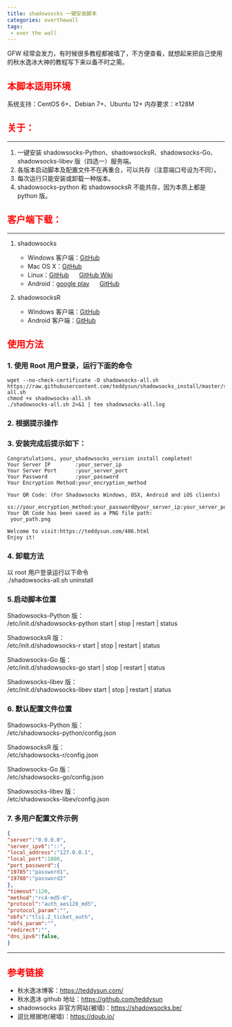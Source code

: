 ```yaml
---
title: shadowsocks 一键安装脚本
categories: overthewall
tags:
 - over the wall
---
```


GFW 经常会发力，有时候很多教程都被墙了，不方便查看，就想起来把自己使用的秋水逸冰大神的教程写下来以备不时之需。

<!-- more -->

## <font color="red">本脚本适用环境</font>

系统支持：CentOS 6+、Debian 7+、Ubuntu 12+
内存要求：≥128M

## <font color="red">关于：</font>

---

1. 一键安装 shadowsocks-Python、shadowsocksR、shadowsocks-Go、shadowsocks-libev 版（四选一）服务端。
2. 各版本启动脚本及配置文件不在再重合，可以共存（注意端口号设为不同）。
3. 每次运行只能安装或卸载一种版本。
4. shadowsocks-python 和 shadowsocksR 不能共存，因为本质上都是 python 版。

## <font color="red">客户端下载：</font>

---

1. shadowsocks

    - Windows 客户端：[GitHub](https://github.com/shadowsocks/shadowsocks-windows/releases)
    - Mac OS X：[GitHub](https://github.com/shadowsocks/ShadowsocksX-NG/releases)
    - Linux：[GitHub](https://github.com/shadowsocks/shadowsocks-qt5/releases) &nbsp;&nbsp;&nbsp;&nbsp;
      [GitHub Wiki](https://github.com/shadowsocks/shadowsocks-qt5/wiki/Installation)
    - Android：[google play](https://play.google.com/store/apps/details?id=com.github.shadowsocks) &nbsp;&nbsp;&nbsp;&nbsp;
      [GitHub](https://github.com/shadowsocks/shadowsocks-android/releases)

2. shadowsocksR
    - Windows 客户端：[GitHub](https://github.com/shadowsocksrr/shadowsocksr-csharp/releases)
    - Android 客户端：[GitHub](https://github.com/shadowsocksrr/shadowsocksr-android/releases)

## <font color="red">使用方法</font>

### 1. 使用 Root 用户登录，运行下面的命令

``` shell
wget --no-check-certificate -O shadowsocks-all.sh https://raw.githubusercontent.com/teddysun/shadowsocks_install/master/shadowsocks-all.sh
chmod +x shadowsocks-all.sh
./shadowsocks-all.sh 2>&1 | tee shadowsocks-all.log
```

### 2. 根据提示操作

### 3. 安装完成后提示如下：

```shell
Congratulations, your_shadowsocks_version install completed!
Your Server IP        :your_server_ip
Your Server Port      :your_server_port
Your Password         :your_password
Your Encryption Method:your_encryption_method

Your QR Code: (For Shadowsocks Windows, OSX, Android and iOS clients)
 ss://your_encryption_method:your_password@your_server_ip:your_server_port
Your QR Code has been saved as a PNG file path:
 your_path.png

Welcome to visit:https://teddysun.com/486.html
Enjoy it!
```

### 4. 卸载方法

以 root 用户登录运行以下命令  
 ./shadowsocks-all.sh uninstall

### 5.启动脚本位置

Shadowsocks-Python 版：  
/etc/init.d/shadowsocks-python start | stop | restart | status

ShadowsocksR 版：  
/etc/init.d/shadowsocks-r start | stop | restart | status

Shadowsocks-Go 版：  
/etc/init.d/shadowsocks-go start | stop | restart | status

Shadowsocks-libev 版：  
/etc/init.d/shadowsocks-libev start | stop | restart | status

### 6. 默认配置文件位置

Shadowsocks-Python 版：  
/etc/shadowsocks-python/config.json

ShadowsocksR 版：  
/etc/shadowsocks-r/config.json

Shadowsocks-Go 版：  
/etc/shadowsocks-go/config.json

Shadowsocks-libev 版：  
/etc/shadowsocks-libev/config.json

### 7. 多用户配置文件示例

``` json
{
"server":"0.0.0.0",
"server_ipv6":"::",
"local_address":"127.0.0.1",
"local_port":1080,
"port_password":{
"19785":"password1",
"19788":"password2"
},
"timeout":120,
"method":"rc4-md5-6",
"protocol":"auth_aes128_md5",
"protocol_param":"",
"obfs":"tls1.2_ticket_auth",
"obfs_param":"",
"redirect":"",
"dns_ipv6":false,
}
```

---

## <font color="red">参考链接</font>

- 秋水逸冰博客：<https://teddysun.com/>
- 秋水逸冰 github 地址：<https://github.com/teddysun>
- shadowsocks 非官方网站(被墙)：<https://shadowsocks.be/>
- 逗比根据地(被墙)：<https://doub.io/>
